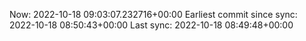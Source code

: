 Now: 2022-10-18 09:03:07.232716+00:00 Earliest commit since sync: 2022-10-18 08:50:43+00:00 Last sync: 2022-10-18 08:49:48+00:00
